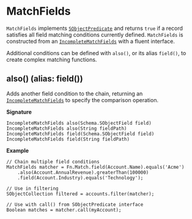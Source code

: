 # MatchFields

`MatchFields` implements [`SObjectPredicate`](SObjectPredicate) and returns `true` if a record satisfies all field matching conditions currently defined. `MatchFields` is constructed from an [`IncompleteMatchFields`](IncompleteMatchFields) with a fluent interface.

Additional conditions can be defined with `also()`, or its alias `field()`, to create complex matching functions.

## also() (alias: field())

Adds another field condition to the chain, returning an [`IncompleteMatchFields`](IncompleteMatchFields) to specify the comparison operation.

**Signature**
```apex
IncompleteMatchFields also(Schema.SObjectField field)
IncompleteMatchFields also(String fieldPath)
IncompleteMatchFields field(Schema.SObjectField field)
IncompleteMatchFields field(String fieldPath)
```

**Example**
```apex
// Chain multiple field conditions
MatchFields matcher = Fn.Match.field(Account.Name).equals('Acme')
    .also(Account.AnnualRevenue).greaterThan(100000)
    .field(Account.Industry).equals('Technology');

// Use in filtering
SObjectCollection filtered = accounts.filter(matcher);

// Use with call() from SObjectPredicate interface
Boolean matches = matcher.call(myAccount);
```
